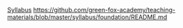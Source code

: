 [Syllabus](https://github.com/green-fox-academy/teaching-materials/blob/master/syllabus/foundation/README.md "Sylabus")
https://github.com/green-fox-academy/teaching-materials/blob/master/syllabus/foundation/README.md